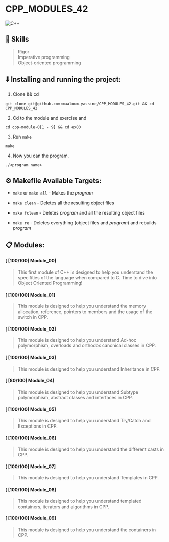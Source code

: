 # CPP_MODULES_42

![C++](https://img.shields.io/badge/-C++-00599C?logo=C%2b%2b&logoColor=fff&style=flat")

## 🌟 Skills 
> Rigor   
> Imperative programming   
> Object-oriented programming

## ⬇️ Installing and running the project:
1. Clone && cd
```
git clone git@github.com:maaloum-yassine/CPP_MODULES_42.git && cd CPP_MODULES_42
```
2. Cd to the module and exercise and 
```
cd cpp-module-0[1 - 9] && cd ex00
```
3. Run `make`
```
make
```
4. Now you can the program.
```
./<program name>
```

## ⚙️ Makefile Available Targets:
- `make` or `make all` - Makes the _program_

- `make clean` - Deletes all the resulting object files

- `make fclean` - Deletes  _program_ and all the resulting object files

- `make re` - Deletes everything (object files and  _program_) and rebuilds  _program_

## 📋 Modules: 
#### [ [100/100] Module_00]
> This first module of C++ is designed to help you understand the specifities of the language when compared to C. Time to dive into Object Oriented Programming!
#### [ [100/100] Module_01]
> This module is designed to help you understand the memory allocation, reference, pointers to members and the usage of the switch in CPP.
#### [ [100/100] Module_02]
> This module is designed to help you understand Ad-hoc polymorphism, overloads and orthodox canonical classes in CPP.
#### [ [100/100] Module_03]
> This module is designed to help you understand Inheritance in CPP.
#### [ [80/100] Module_04]
> This module is designed to help you understand Subtype polymorphism, abstract classes and interfaces in CPP.
#### [ [100/100] Module_05]
> This module is designed to help you understand Try/Catch and Exceptions in CPP.
#### [ [100/100] Module_06]
> This module is designed to help you understand the different casts in CPP.
#### [ [100/100] Module_07]
> This module is designed to help you understand Templates in CPP.
#### [ [100/100] Module_08]
> This module is designed to help you understand templated containers, iterators and algorithms in CPP.
#### [ [100/100] Module_09]
> This module is designed to help you understand the containers in CPP.
